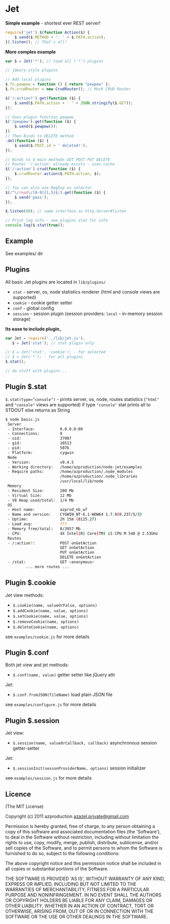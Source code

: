 Jet
===

__Simple example__ - shortest ever REST server!

```javascript
require('jet').$(function Action($) {
    $.send($.METHOD + ': ' + $.PATH.action);
}).listen(); // That's all!
```

__More complex example__

```javascript
var $ = Jet('*'); // load all ('*') plugins

// jQeury-style plugins

// Add local plugins
$.fn.pewpew = function () { return "pewpew" };
$.fn.crudRouter = new CrudRouter(); // Mock CRUD Router

$('/:action?').get(function ($) {
    $.send($.PATH.action + ' ' + JSON.stringify($.GET));
});

// Uses plugin function pewpew
$('/pewpew').get(function ($) {
    $.send($.pewpew());
})
// Then Binds to DELETE method
.del(function ($) {
    $.send($.POST.id + ' deleted!');
});

// Binds to 4 main methods GET POST PUT DELETE
// Router '/:action' already exists - uses cache
$('/:action').crud(function ($) {
    $.crudRouter.action($.PATH.action, $);
});

// You can also use RegExp as selector
$(/^\/read\/[0-9]{1,5}$/).get(function ($) {
    $.send('pass');
});

$.listen(80); // same interface as http.Server#listen

// Print log info - see plugins stat for info
console.log($.stat(true));
```

Example
-------

See examples/ dir

Plugins
-------

All basic Jet plugins are located in `lib/plugins/`

 * `stat` - server, os, node statistics renderer (html and console views are supported)
 * `cookie` - cookie getter setter
 * `conf` - global config
 * `session` - session plugin (session providers: `local` - in-memory session storage)

__Its ease to include plugin___


```javascript
var Jet = require('../lib/jet.js'),
   $ = Jet('stat'); // stat plugin only

// $ = Jet('stat', 'cookie'); - for selected
// $ = Jet('*'); - for all plugins
$.stat();

// do stuff with plugins...
```

Plugin $.stat
-------------

`$.stat(type="console")` - prints server, os, node, routes statistics (`"html"` and `"console"` views are supported)
if type `"console"` stat prints all to STDOUT else returns as String

```bash
$ node basic.js
 Server
 - Interface:           0.0.0.0:80
 - Connections:         0
 - uid:                 37007
 - gid:                 10513
 - pid:                 5076
 - Platform:            cygwin
 Node
 - Version:             v0.4.5
 - Working directory:   /home/azproduction/node-jet/examples
 - Require paths:       /home/azproduction/.node_modules
                        /home/azproduction/.node_libraries
                        /usr/local/lib/node
 Memory
 - Resident Size:       200 Mb
 - Virtual Size:        12 Mb
 - V8 Heap used/total:  1/4 Mb
 OS
 - Host name:           azprod_nb_w7
 - Name and version:    CYGWIN_NT-6.1-WOW64 1.7.9(0.237/5/3)
 - Uptime:              2h 15m (8125.27)
 - Load avg:            ???
 - Memory free/total:   0/3957 Mb
 - CPU:                 4X Intel(R) Core(TM) i5 CPU M 540 @ 2.53GHz
 Routes
 - /:action?:           POST onGetAction
                        GET onGetAction
                        PUT onGetAction
                        DELETE onGetAction
 - /stat:               GET <anonymous>
         ... more routes ...
```

Plugin $.cookie
---------------

Jet view methods:

 - `$.cookie(name, valueOrFalse, options)`
 - `$.addCookie(name, value, options)`
 - `$.setCookie(name, value, options)`
 - `$.removeCookie(name, options)`
 - `$.deleteCookie(name, options)`

see `examples/cookie.js` for more details

Plugin $.conf
-------------

Both jet view and jet methods:

 - `$.conf(name, value)` getter setter like jQuery attr

Jet:

 - `$.conf.fromJSON(fileName)` load plain JSON file

see `examples/configure.js` for more details

Plugin $.session
----------------

Jet view:

 - `$.session(name, valueOrCallback, callback)` asynchronous session getter-setter

Jet:

 - `$.sessionInit(sessonProviderName, options)` session initializer

see `examples/session.js` for more details

Licence
-------

(The MIT License)

Copyright (c) 2011 azproduction <azazel.private@gmail.com>

Permission is hereby granted, free of charge, to any person obtaining a copy of this software and associated documentation files (the 'Software'), to deal in the Software without restriction, including without limitation the rights to use, copy, modify, merge, publish, distribute, sublicense, and/or sell copies of the Software, and to permit persons to whom the Software is furnished to do so, subject to the following conditions:

The above copyright notice and this permission notice shall be included in all copies or substantial portions of the Software.

THE SOFTWARE IS PROVIDED 'AS IS', WITHOUT WARRANTY OF ANY KIND, EXPRESS OR IMPLIED, INCLUDING BUT NOT LIMITED TO THE WARRANTIES OF MERCHANTABILITY, FITNESS FOR A PARTICULAR PURPOSE AND NONINFRINGEMENT. IN NO EVENT SHALL THE AUTHORS OR COPYRIGHT HOLDERS BE LIABLE FOR ANY CLAIM, DAMAGES OR OTHER LIABILITY, WHETHER IN AN ACTION OF CONTRACT, TORT OR OTHERWISE, ARISING FROM, OUT OF OR IN CONNECTION WITH THE SOFTWARE OR THE USE OR OTHER DEALINGS IN THE SOFTWARE.